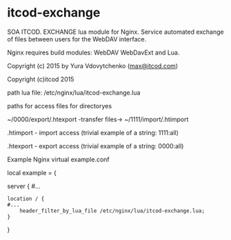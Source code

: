 # itcod-exchange
SOA ITCOD. EXCHANGE lua module for Nginx. 
Service automated exchange of files between users for the WebDAV interface.

Nginx requires build modules: WebDAV WebDavExt and Lua.

Copyright (c) 2015 by Yura Vdovytchenko (max@itcod.com)

Copyright (c)itcod 2015

path lua file: /etc/nginx/lua/itcod-exchange.lua

paths for access files for directoryes 

~/0000/export/.htexport -transfer files-> ~/1111/import/.htimport

.htimport - import access (trivial example of a string: 1111:all)

.htexport - export access (trivial example of a string: 0000:all)


Example Nginx virtual example.conf

local example = {
 
 
server {
    #...

    location / {
	#...
        header_filter_by_lua_file /etc/nginx/lua/itcod-exchange.lua;
    }
}

